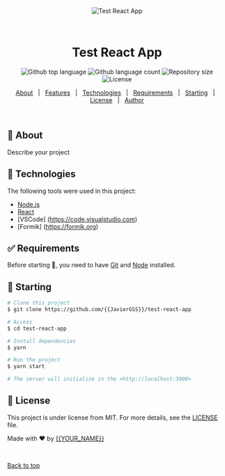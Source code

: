<div align="center" id="top"> 
  <img src="./.github/app.gif" alt="Test React App" />

  &#xa0;

  <!-- <a href="https://testreactapp.netlify.app">Demo</a> -->
</div>

<h1 align="center">Test React App</h1>

<p align="center">
  <img alt="Github top language" src="https://img.shields.io/github/languages/top/{{JavierGSS}}/test-react-app?color=56BEB8">

  <img alt="Github language count" src="https://img.shields.io/github/languages/count/{{JavierGSS}}/test-react-app?color=56BEB8">

  <img alt="Repository size" src="https://img.shields.io/github/repo-size/{{JavierGSS}}/test-react-app?color=56BEB8">

  <img alt="License" src="https://img.shields.io/github/license/{{JavierGSS}}/test-react-app?color=56BEB8">

  <!-- <img alt="Github issues" src="https://img.shields.io/github/issues/{{JavierGSS}}/test-react-app?color=56BEB8" /> -->

  <!-- <img alt="Github forks" src="https://img.shields.io/github/forks/{{JavierGSS}}/test-react-app?color=56BEB8" /> -->

  <!-- <img alt="Github stars" src="https://img.shields.io/github/stars/{{JavierGSS}}/test-react-app?color=56BEB8" /> -->
</p>

<!-- Status -->

<!-- <h4 align="center"> 
	🚧  Test React App 🚀 Under construction...  🚧
</h4> 

<hr> -->

<p align="center">
  <a href="#dart-about">About</a> &#xa0; | &#xa0; 
  <a href="#sparkles-features">Features</a> &#xa0; | &#xa0;
  <a href="#rocket-technologies">Technologies</a> &#xa0; | &#xa0;
  <a href="#white_check_mark-requirements">Requirements</a> &#xa0; | &#xa0;
  <a href="#checkered_flag-starting">Starting</a> &#xa0; | &#xa0;
  <a href="#memo-license">License</a> &#xa0; | &#xa0;
  <a href="https://github.com/{{JavierGSS}}" target="_blank">Author</a>
</p>

<br>

## :dart: About ##

Describe your project

## :rocket: Technologies ##

The following tools were used in this project:

- [Node.js](https://nodejs.org/en/)
- [React](https://pt-br.reactjs.org/)
- [VSCode] (https://code.visualstudio.com)
- [Formik] (https://formik.org)

## :white_check_mark: Requirements ##

Before starting :checkered_flag:, you need to have [Git](https://git-scm.com) and [Node](https://nodejs.org/en/) installed.

## :checkered_flag: Starting ##

```bash
# Clone this project
$ git clone https://github.com/{{JavierGSS}}/test-react-app

# Access
$ cd test-react-app

# Install dependencies
$ yarn

# Run the project
$ yarn start

# The server will initialize in the <http://localhost:3000>
```

## :memo: License ##

This project is under license from MIT. For more details, see the [LICENSE](LICENSE.md) file.


Made with :heart: by <a href="https://github.com/{{JavierGSS}}" target="_blank">{{YOUR_NAME}}</a>

&#xa0;

<a href="#top">Back to top</a>
